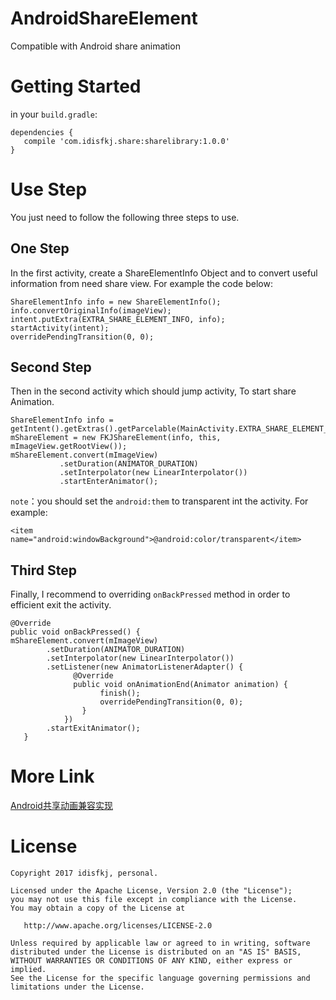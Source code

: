 # AndroidShareElement

Compatible with Android share animation

# Getting Started

in your `build.gradle`:

```
dependencies {
   compile 'com.idisfkj.share:sharelibrary:1.0.0'
}
```

# Use Step
You just need to follow the following three steps to use.

## One Step
In the first activity, create a ShareElementInfo Object and to convert useful information from need share view. For example the code below:

```
ShareElementInfo info = new ShareElementInfo();
info.convertOriginalInfo(imageView);
intent.putExtra(EXTRA_SHARE_ELEMENT_INFO, info);
startActivity(intent);
overridePendingTransition(0, 0);
```

## Second Step
Then in the second activity which should jump activity, To start share Animation.

```
ShareElementInfo info = getIntent().getExtras().getParcelable(MainActivity.EXTRA_SHARE_ELEMENT_INFO);
mShareElement = new FKJShareElement(info, this, mImageView.getRootView());
mShareElement.convert(mImageView)
           .setDuration(ANIMATOR_DURATION)
           .setInterpolator(new LinearInterpolator())
           .startEnterAnimator();
```

`note`：you should set the `android:them` to transparent int the activity. For example:

```
<item name="android:windowBackground">@android:color/transparent</item>
```

## Third Step

Finally, I recommend to overriding `onBackPressed` method in order to efficient exit the activity.

```
@Override
public void onBackPressed() {
mShareElement.convert(mImageView)
        .setDuration(ANIMATOR_DURATION)
        .setInterpolator(new LinearInterpolator())
        .setListener(new AnimatorListenerAdapter() {
              @Override
              public void onAnimationEnd(Animator animation) {
                    finish();
                    overridePendingTransition(0, 0);
                }
            })
        .startExitAnimator();
   }
```

# More Link

[Android共享动画兼容实现](https://idisfkj.github.io/2017/07/16/Android%E5%85%B1%E4%BA%AB%E5%8A%A8%E7%94%BB%E5%85%BC%E5%AE%B9%E5%AE%9E%E7%8E%B0/)

# License

```
Copyright 2017 idisfkj, personal.

Licensed under the Apache License, Version 2.0 (the "License");
you may not use this file except in compliance with the License.
You may obtain a copy of the License at

   http://www.apache.org/licenses/LICENSE-2.0

Unless required by applicable law or agreed to in writing, software
distributed under the License is distributed on an "AS IS" BASIS,
WITHOUT WARRANTIES OR CONDITIONS OF ANY KIND, either express or implied.
See the License for the specific language governing permissions and
limitations under the License.
```